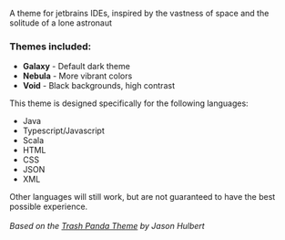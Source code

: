 A theme for jetbrains IDEs, inspired by the vastness of space and the solitude of a lone astronaut

<h3>Themes included:</h3>
<ul>
    <li><b>Galaxy</b> - Default dark theme</li>
    <li><b>Nebula</b> - More vibrant colors</li>
    <li><b>Void</b> - Black backgrounds, high contrast</li>
</ul>

This theme is designed specifically for the following languages:
<ul>
    <li>Java</li>
    <li>Typescript/Javascript</li>
    <li>Scala</li>
    <li>HTML</li>
    <li>CSS</li>
    <li>JSON</li>
    <li>XML</li>
</ul>

Other languages will still work, but are not guaranteed to have the best possible experience.
<br/>
<br/>
<i>Based on the <a href="https://plugins.jetbrains.com/plugin/12995-trash-panda-theme/">Trash Panda Theme</a>
by Jason Hulbert</i>